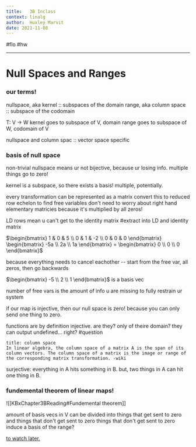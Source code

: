 ```yaml
---
title:   3B Inclass
context: linalg
author:  Huxley Marvit
date: 2021-11-08
---
```


#flo  #hw 

***

# Null Spaces and Ranges

### our terms!
nullspace, aka kernel :: subspaces of the domain
range, aka column space :: subspace of the codomain

T: V -> W
kernel goes to subspace of V, domain
range goes to subspace of W, codomain of V

nullspace and column spac :: vector space specific

### basis of null space 
non-trivial nullspace means ur not bijective, because ur losing info.
multiple things go to zero!

kernel is a subspace, so there exists a basis! multiple, potentially.

every transformation can be represented as a matrix
convert this to reduced row echelon to find free variables
don't need to worry about right hand elementary matricies because it's multiplied by all zeros!


LD rows mean u can't get to the identity matrix #extract into LD and identity matrix

$\begin{bmatrix} 
 1 & 0 & 5 \\
0 & 1 & -2 \\
 0 & 0 & 0   
 \end{bmatrix} 
 \begin{bmatrix} 
 -5a \\ 
 2a \\ 
 1a  
 \end{bmatrix} = \begin{bmatrix} 
 0 \\ 
 0 \\ 
 0  
 \end{bmatrix}$

because everything needs to cancel eachother -- start from the free var, all zeros, then go backwards

$\begin{bmatrix} 
 -5 \\ 
 2 \\ 
 1
 \end{bmatrix}$ is a basis vec

number of free vars is the amount of info u are missing to fully restrain ur system

if our map is injective, then our null space is zero! because you can only send one thing to zero.

functions are by definition injective. are they? only of theire domain? they can output undefined... right? #question

```ad-def
title: column space
In linear algebra, the column space of a matrix A is the span of its column vectors. The column space of a matrix is the image or range of the corresponding matrix transformation. -wiki
```



surjective: everything in A hits something in B. but, two things in A can hit one thing in B.

### fundemental theorem of linear maps!
![[KBxChapter3BReading#Fundemental theorem]]

amount of basis vecs in V 
can be divided into things that get sent to zero and things that don't get sent to zero
things that don't get sent to zero induce a basis of the range?

[to watch later.](https://www.youtube.com/watch?v=GWgj5rKBHOk)















